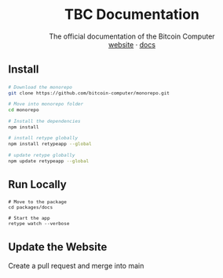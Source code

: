 <div align="center">
  <h1>TBC Documentation</h1>
  <p>
    The official documentation of the Bitcoin Computer
    <br />
    <a href="http://bitcoincomputer.io/">website</a> &#183; <a href="http://docs.bitcoincomputer.io/">docs</a>
  </p>
</div>

## Install

<font size=1>

```sh
# Download the monorepo
git clone https://github.com/bitcoin-computer/monorepo.git

# Move into monorepo folder
cd monorepo

# Install the dependencies
npm install

# install retype globally
npm install retypeapp --global

# update retype globally
npm update retypeapp --global
```

</font>

## Run Locally

<font size=1>

```shell
# Move to the package
cd packages/docs

# Start the app
retype watch --verbose
```

</font>

## Update the Website

Create a pull request and merge into main
